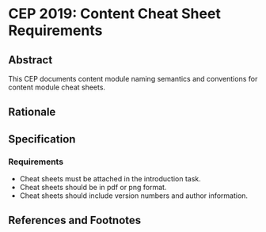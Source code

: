 # CEP 2019: Content Cheat Sheet Requirements


## Abstract

This CEP documents content module naming semantics and conventions for content module cheat sheets.

## Rationale

## Specification

### Requirements

*  Cheat sheets must be attached in the introduction task.
*  Cheat sheets should be in pdf or png format.
*  Cheat sheets should include version numbers and author information.

## References and Footnotes

